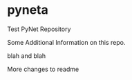 # pyneta
Test PyNet Repository

Some Additional Information on this repo.

blah and blah

More changes to readme
